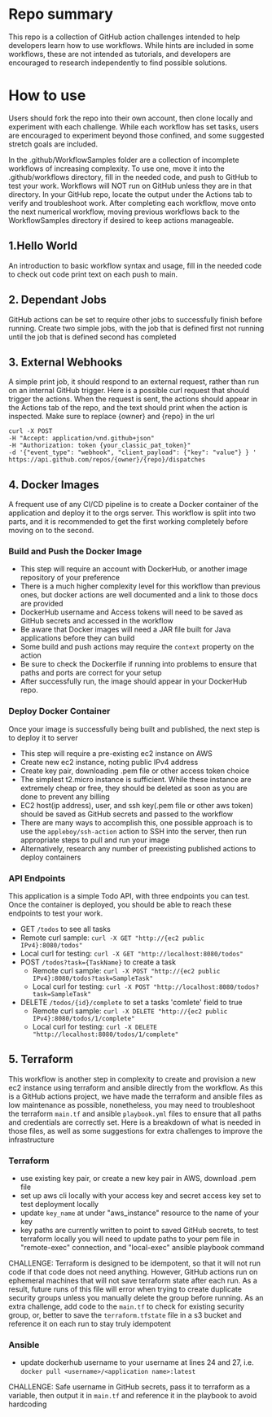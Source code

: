 # Repo summary
This repo is a collection of GitHub action challenges intended to help developers learn how to use workflows. While hints
are included in some workflows, these are not intended as tutorials, and developers are encouraged to research
independently to find possible solutions.

# How to use
Users should fork the repo into their own account, then clone locally and experiment with each challenge. While each
workflow has set tasks, users are encouraged to experiment beyond those confined, and some suggested stretch goals are included.

In the .github/WorkflowSamples folder are a collection of incomplete workflows of increasing complexity. To use one, move it
into the .github/workflows directory, fill in the needed code, and push to GitHub to test your work. Workflows will NOT run
on GitHub unless they are in that directory. In your GitHub repo, locate the output under the Actions tab to verify and 
troubleshoot work. After completing each workflow, move onto the next numerical workflow, moving previous workflows back 
to the WorkflowSamples directory if desired to keep actions manageable.

## 1.Hello World
An introduction to basic workflow syntax and usage, fill in the needed code to check out code print text on each push to main.

## 2. Dependant Jobs
GitHub actions can be set to require other jobs to successfully finish before running. Create two simple jobs, with the 
job that is defined first not running until the job that is defined second has completed

## 3. External Webhooks
A simple print job, it should respond to an external request, rather than run on an internal GitHub trigger.
Here is a possible curl request that should trigger the actions. When the request is sent, the actions should appear in 
the Actions tab of the repo, and the text should print when the action is inspected. Make sure to replace {owner} and 
{repo} in the url

```
curl -X POST
-H "Accept: application/vnd.github+json"
-H "Authorization: token {your_classic_pat_token}"
-d '{"event_type": "webhook", "client_payload": {"key": "value"} } '
https://api.github.com/repos/{owner}/{repo}/dispatches
```

## 4. Docker Images
A frequent use of any CI/CD pipeline is to create a Docker container of the application and deploy it to the orgs server.
This workflow is split into two parts, and it is recommended to get the first working completely before moving on to the 
second.
### Build and Push the Docker Image
- This step will require an account with DockerHub, or another image repository of your preference
- There is a much higher complexity level for this workflow than previous ones, but docker actions are well documented and a link to those docs are provided
- DockerHub username and Access tokens will need to be saved as GitHub secrets and accessed in the workflow
- Be aware that Docker images will need a JAR file built for Java applications before they can build
- Some build and push actions may require the `context` property on the action
- Be sure to check the Dockerfile if running into problems to ensure that paths and ports are correct for your setup
- After successfully run, the image should appear in your DockerHub repo.
### Deploy Docker Container
Once your image is successfully being built and published, the next step is to deploy it to server
- This step will require a pre-existing ec2 instance on AWS
- Create new ec2 instance, noting public IPv4 address
- Create key pair, downloading .pem file or other access token choice
- The simplest t2.micro instance is sufficient. While these instance are extremely cheap or free, they should be deleted as soon as you are done to prevent any billing
- EC2 host(ip address), user, and ssh key(.pem file or other aws token) should be saved as GitHub secrets and passed to the workflow
- There are many ways to accomplish this, one possible approach is to use the `appleboy/ssh-action` action to SSH into the server, then run appropriate steps to pull and run your image
- Alternatively, research any number of preexisting published actions to deploy containers
### API Endpoints
This application is a simple Todo API, with three endpoints you can test. Once the container is deployed, you should be able to reach these endpoints to test your work.
-  GET `/todos` to see all tasks 
  - Remote curl sample: `curl -X GET "http://{ec2 public IPv4}:8080/todos"`
  - Local curl for testing: `curl -X GET "http://localhost:8080/todos"`
- POST `/todos?task={TaskName}` to create a task
  - Remote curl sample: `curl -X POST "http://{ec2 public IPv4}:8080/todos?task=SampleTask"`
  - Local curl for testing: `curl -X POST "http://localhost:8080/todos?task=SampleTask"`
- DELETE `/todos/{id}/complete`  to set a tasks 'comlete' field to true
  - Remote curl sample: `curl -X DELETE "http://{ec2 public IPv4}:8080/todos/1/complete"`
  - Local curl for testing: `curl -X DELETE "http://localhost:8080/todos/1/complete"`

## 5. Terraform
This workflow is another step in complexity to create and provision a new ec2 instance using terraform and ansible directly from the workflow.
As this is a GitHub actions project, we have made the terraform and ansible files as low maintenance as possible, nonetheless,
you may need to troubleshoot the terraform `main.tf` and ansible `playbook.yml` files to ensure that all paths and credentials are correctly set.
Here is a breakdown of what is needed in those files, as well as some suggestions for extra challenges to improve the infrastructure

 ### Terraform
 - use existing key pair, or create a new key pair in AWS, download .pem file
 - set up aws cli locally with your access key and secret access key set to test deployment locally
 - update `key_name` at under "aws_instance" resource to the name of your key
 - key paths are currently written to point to saved GitHub secrets, to test terraform locally you will need to update paths to your pem file in "remote-exec" connection, and "local-exec" ansible playbook command

CHALLENGE: Terraform is designed to be idempotent, so that it will not run code if that code does not need anything. However, 
GitHub actions run on ephemeral machines that will not save terraform state after each run. As a result, future runs of this file will 
error when trying to create duplicate security groups unless you manually delete the group before running. As an extra 
challenge, add code to the `main.tf` to check for existing security group, or, better to save the `terraform.tfstate` file in a 
s3 bucket and reference it on each run to stay truly idempotent

 ### Ansible
 - update dockerhub username to your username at lines 24 and 27, i.e. `docker pull <username>/<application name>:latest`

CHALLENGE: Safe username in GitHub secrets, pass it to terraform as a variable, then output it in `main.tf` and reference it in the playbook to avoid hardcoding